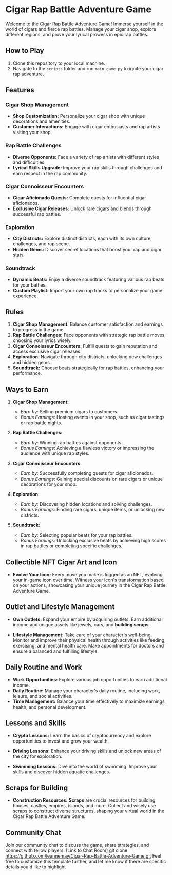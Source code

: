 # Cigar Rap Battle Adventure Game

Welcome to the Cigar Rap Battle Adventure Game! Immerse yourself in the world of cigars and fierce rap battles. Manage your cigar shop, explore different regions, and prove your lyrical prowess in epic rap battles.

## How to Play

1. Clone this repository to your local machine.
2. Navigate to the `scripts` folder and run `main_game.py` to ignite your cigar rap adventure.

## Features

### Cigar Shop Management
- **Shop Customization:** Personalize your cigar shop with unique decorations and amenities.
- **Customer Interactions:** Engage with cigar enthusiasts and rap artists visiting your shop.

### Rap Battle Challenges
- **Diverse Opponents:** Face a variety of rap artists with different styles and difficulties.
- **Lyrical Skills Upgrade:** Improve your rap skills through challenges and earn respect in the rap community.

### Cigar Connoisseur Encounters
- **Cigar Aficionado Quests:** Complete quests for influential cigar aficionados.
- **Exclusive Cigar Releases:** Unlock rare cigars and blends through successful rap battles.

### Exploration
- **City Districts:** Explore distinct districts, each with its own culture, challenges, and rap scene.
- **Hidden Gems:** Discover secret locations that boost your rap and cigar stats.

### Soundtrack
- **Dynamic Beats:** Enjoy a diverse soundtrack featuring various rap beats for your battles.
- **Custom Playlist:** Import your own rap tracks to personalize your game experience.

## Rules

1. **Cigar Shop Management:** Balance customer satisfaction and earnings to progress in the game.
2. **Rap Battle Challenges:** Face opponents with strategic rap battle moves, choosing your lyrics wisely.
3. **Cigar Connoisseur Encounters:** Fulfill quests to gain reputation and access exclusive cigar releases.
4. **Exploration:** Navigate through city districts, unlocking new challenges and hidden gems.
5. **Soundtrack:** Choose beats strategically for rap battles, enhancing your performance.

## Ways to Earn

1. **Cigar Shop Management:**
   - *Earn by:* Selling premium cigars to customers.
   - *Bonus Earnings:* Hosting events in your shop, such as cigar tastings or rap battle nights.

2. **Rap Battle Challenges:**
   - *Earn by:* Winning rap battles against opponents.
   - *Bonus Earnings:* Achieving a flawless victory or impressing the audience with unique rap styles.

3. **Cigar Connoisseur Encounters:**
   - *Earn by:* Successfully completing quests for cigar aficionados.
   - *Bonus Earnings:* Gaining special discounts on rare cigars or unique decorations for your shop.

4. **Exploration:**
   - *Earn by:* Discovering hidden locations and solving challenges.
   - *Bonus Earnings:* Finding rare cigars, unique items, or unlocking new districts.

5. **Soundtrack:**
   - *Earn by:* Selecting popular beats for your rap battles.
   - *Bonus Earnings:* Unlocking exclusive beats by achieving high scores in rap battles or completing specific challenges.

## Collectible NFT Cigar Art and Icon

- **Evolve Your Icon:** Every move you make is logged as an NFT, evolving your in-game icon over time. Witness your icon's transformation based on your actions, showcasing your unique journey in the Cigar Rap Battle Adventure Game.

## Outlet and Lifestyle Management

- **Own Outlets:** Expand your empire by acquiring outlets. Earn additional income and unique assets like jewels, cars, and **building scraps**.

- **Lifestyle Management:** Take care of your character's well-being. Monitor and improve their physical health through activities like feeding, exercising, and mental health care. Make appointments for doctors and ensure a balanced and fulfilling lifestyle.

## Daily Routine and Work

- **Work Opportunities:** Explore various job opportunities to earn additional income.
- **Daily Routine:** Manage your character's daily routine, including work, leisure, and social activities.
- **Time Management:** Balance your time effectively to maximize earnings, health, and personal development.

## Lessons and Skills

- **Crypto Lessons:** Learn the basics of cryptocurrency and explore opportunities to invest and grow your wealth.

- **Driving Lessons:** Enhance your driving skills and unlock new areas of the city for exploration.

- **Swimming Lessons:** Dive into the world of swimming. Improve your skills and discover hidden aquatic challenges.

## Scraps for Building

- **Construction Resources:** **Scraps** are crucial resources for building houses, castles, empires, islands, and more. Collect and wisely use scraps to construct diverse structures, shaping your virtual world in the Cigar Rap Battle Adventure Game.

## Community Chat

Join our community chat to discuss the game, share strategies, and connect with fellow players. [Link to Chat Room]
git clone https://github.com/leannemay/Cigar-Rap-Battle-Adventure-Game.git
Feel free to customize this template further, and let me know if there are specific details you'd like to highlight


